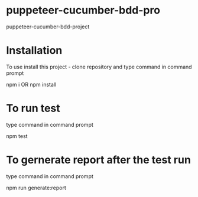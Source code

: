 # puppeteer-cucumber-bdd-pro
 puppeteer-cucumber-bdd-project


# Installation
To use install this project - clone repository and type command in command prompt

npm i  OR npm install

# To run test
type command in command prompt

npm test

# To gernerate report after the test run
type command in command prompt

npm run generate:report

